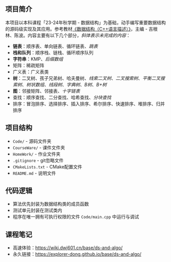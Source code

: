 ## 项目简介

本项目以本科课程「23-24年秋学期 - 数据结构」为基础，动手编写重要数据结构的源码级实现及其应用。参考教材[《数据结构（C++语言描述）》](https://explorer-dong.lanzoum.com/inOvg1fm7b4b)，主编 - 吉根林、陈波。内容主要有以下几个部分，*斜体表示未完成的内容*：

- **链表**：顺序表、单向链表、循环链表、*跳表*
- **栈和队列**：顺序栈、链栈、循环顺序队列
- **字符串**：KMP、*后缀数组*
- 矩阵：稀疏矩阵
- 广义表：广义表类
- **树**：二叉树、孩子兄弟树、哈夫曼树、*线索二叉树*、*二叉搜索树*、*平衡二叉搜索树*、*树状数组*、*线段树*、*字典树*、*B树*、*B+树*
- **图**：邻接矩阵、邻接表、*十字链表*
- 查找：顺序查找、二分查找、哈希查找、*分块查找*
- 排序：冒泡排序、选择排序、插入排序、希尔排序、快速排序、堆排序、归并排序

## 项目结构

- `Code/` - 源码文件夹
- `CourseWare/` - 课件文件夹
- `HomeWork/` - 作业文件夹
- `.gitignore` - git忽略文件
- `CMakeLists.txt` - CMake配置文件
- `README.md` - 说明文件

## 代码逻辑

- 算法优先封装为数据结构类的成员函数
- 测试单元封装在测试类内
- 程序在唯一拥有可执行权限的文件 `Code/main.cpp` 中运行与调试

## 课程笔记

- 高速体验：<https://wiki.dwj601.cn/base/ds-and-algo/>
- 永久链接：<https://explorer-dong.github.io/base/ds-and-algo/>
